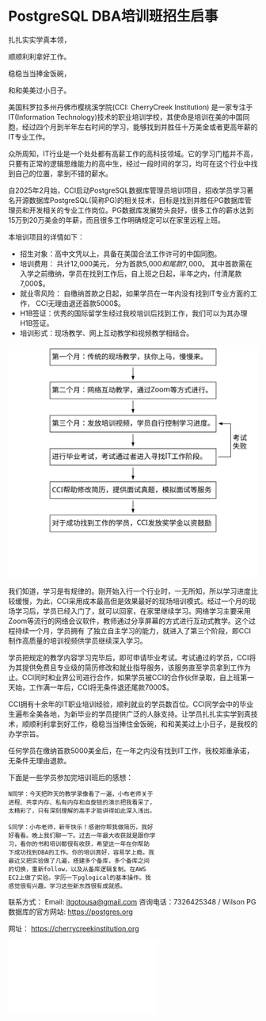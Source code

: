 # PostgreSQL DBA培训班招生启事

扎扎实实学真本领，

顺顺利利拿好工作。

稳稳当当捧金饭碗，

和和美美过小日子。

美国科罗拉多州丹佛市樱桃溪学院(CCI: CherryCreek Institution) 是一家专注于IT(Information Technology)技术的职业培训学校，其使命是培训在美的中国同胞，经过四个月到半年左右时间的学习，能够找到并胜任十万美金或者更高年薪的IT专业工作。

众所周知，IT行业是一个处处都有高薪工作的高科技领域。它的学习门槛并不高，只要有正常的逻辑思维能力的高中生，经过一段时间的学习，均可在这个行业中找到自己的位置，拿到不错的薪水。

自2025年2月始，CCI启动PostgreSQL数据库管理员培训项目，招收学员学习著名开源数据库PostgreSQL(简称PG)的相关技术，目标是找到并胜任PG数据库管理员和开发相关的专业工作岗位。PG数据库发展势头良好，很多工作的薪水达到15万到20万美金的年薪，而且很多工作明确规定可以在家里远程上班。

本培训项目的详情如下：

- 招生对象：高中文凭以上，具备在美国合法工作许可的中国同胞。
- 培训费用： 共计12,000美元， 分为首款5,000$和尾款7,000$。 其中首款需在入学之前缴纳，学员在找到工作后，自上班之日起，半年之内，付清尾款7,000$。
- 就业零风险： 自缴纳首款之日起，如果学员在一年内没有找到IT专业方面的工作， CCI无理由退还首款5000$。
- H1B签证：优秀的国际留学生经过我校培训后找到工作，我们可以为其办理H1B签证。
- 培训形式：现场教学、网上互动教学和视频教学相结合。

![学习流程](flow.svg)

我们知道，学习是有规律的。刚开始入行一个行业时，一无所知，所以学习进度比较缓慢，为此，CCI采用成本最高但是效果最好的现场培训模式。经过一个月的现场学习后，学员已经入门了，就可以回家，在家里继续学习。网络学习主要采用Zoom等流行的网络会议软件，教师通过分享屏幕的方式进行互动式教学。这个过程持续一个月，学员拥有 了独立自主学习的能力，就进入了第三个阶段，即CCI制作高质量的培训视频供学员继续深入学习。

学员把规定的教学内容学习完毕后，即可申请毕业考试。考试通过的学员，CCI将为其提供免费且专业级的简历修改和就业指导服务，该服务直至学员拿到工作为止。CCI同时和业界公司进行合作，如果学员被CCI的合作伙伴录取，自上班第一天始，工作满一年后，CCI将无条件退还尾款7000$。

CCI拥有十余年的IT职业培训经验，顺利就业的学员数百位。CCI同学会中的毕业生遍布全美各地，为新毕业的学员提供广泛的人脉支持。让学员扎扎实实学到真技术，顺顺利利拿到好工作，稳稳当当捧住金饭碗，和和美美过上小日子，是我校的办学宗旨。

任何学员在缴纳首款5000美金后，在一年之内没有找到IT工作，我校郑重承诺，无条件无理由退款。

下面是一些学员参加完培训班后的感想：
```
N同学：今天把昨天的教学录像看了一遍，小布老师关于
进程、共享内存、私有内存和自旋锁的演示把我看呆了，
太精彩了，只有深刻理解的高手才能讲得如此深入浅出。

S同学：小布老师，新年快乐！感谢你帮我做简历，我好
好看看。晚上我们聊一下。过去一年最大收获就是跟你学
习，看你的书和培训都很有收获，希望这一年在你帮助
下成功找到DBA的工作。你的培训真好，容易学上瘾。我
最近又把实验做了几遍，搭建多个备库，多个备库之间
的切换，重新follow，以及从备库逻辑复制。在AWS 
EC2上做了实验。学历一下pglogical的基本操作。我
感觉很有兴趣，学习这些新东西很有成就感。
```

联系方式：
Email: itgotousa@gmail.com
咨询电话：7326425348 / Wilson
PG数据库的官方网站: https://postgres.org

网址： https://cherrycreekinstitution.org

![培训教材下载](pgob04152024.pdf)


